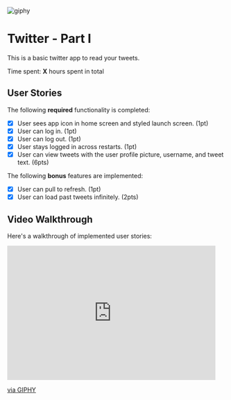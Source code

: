![giphy](https://user-images.githubusercontent.com/57370380/155278244-f1469d59-f980-4e7a-bd38-a321ab47afe2.gif)
# Twitter - Part I

This is a basic twitter app to read your tweets.

Time spent: **X** hours spent in total

## User Stories

The following **required** functionality is completed:

- [x] User sees app icon in home screen and styled launch screen. (1pt)
- [x] User can log in. (1pt)
- [x] User can log out. (1pt)
- [x] User stays logged in across restarts. (1pt)
- [x] User can view tweets with the user profile picture, username, and tweet text. (6pts)

The following **bonus** features are implemented:

- [x] User can pull to refresh. (1pt)
- [x] User can load past tweets infinitely. (2pts)

## Video Walkthrough

Here's a walkthrough of implemented user stories:
<iframe src="https://giphy.com/embed/iPdfDfbgTgJf0tVKKV" width="480" height="310" frameBorder="0" class="giphy-embed" allowFullScreen></iframe><p><a href="https://giphy.com/gifs/iPdfDfbgTgJf0tVKKV">via GIPHY</a></p>
